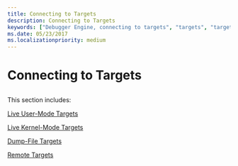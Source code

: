 ```yaml
---
title: Connecting to Targets
description: Connecting to Targets
keywords: ["Debugger Engine, connecting to targets", "targets", "targets, connecting to"]
ms.date: 05/23/2017
ms.localizationpriority: medium
---
```


# Connecting to Targets


## <span id="ddk_connecting_to_targets_dbx"></span><span id="DDK_CONNECTING_TO_TARGETS_DBX"></span>


This section includes:

[Live User-Mode Targets](live-user-mode-targets.md)

[Live Kernel-Mode Targets](live-kernel-mode-targets.md)

[Dump-File Targets](dump-file-targets.md)

[Remote Targets](remote-targets.md)

 

 





